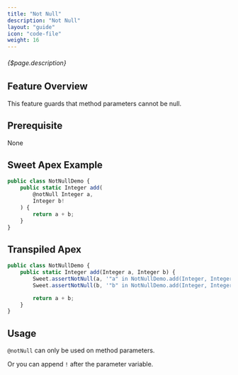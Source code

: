 ```yaml
---
title: "Not Null"
description: "Not Null"
layout: "guide"
icon: "code-file"
weight: 16
---
```


###### {$page.description}

<article id="1">

## Feature Overview

This feature guards that method parameters cannot be null.

</article>

<article id="2">

## Prerequisite

None

</article>

<article id="3">

## Sweet Apex Example

```javascript
public class NotNullDemo {
    public static Integer add(
        @notNull Integer a,
        Integer b!
    ) {
        return a + b;
    }
}
```

</article>

<article id="4">

## Transpiled Apex

```javascript
public class NotNullDemo {
    public static Integer add(Integer a, Integer b) {
        Sweet.assertNotNull(a, '"a" in NotNullDemo.add(Integer, Integer) should not be null');
        Sweet.assertNotNull(b, '"b" in NotNullDemo.add(Integer, Integer) should not be null');

        return a + b;
    }
}
```

</article>

<article id="5">

## Usage

`@notNull` can only be used on method parameters.

Or you can append `!` after the parameter variable.

</article>
